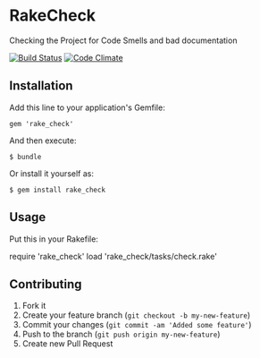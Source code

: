 # RakeCheck

Checking the Project for Code Smells and bad documentation

[![Build Status](https://secure.travis-ci.org/TBAA/rake_check.png)](http://travis-ci.org/TBAA/rake_check)
[![Code Climate](https://codeclimate.com/badge.png)](https://codeclimate.com/github/TBAA/rake_check)

## Installation

Add this line to your application's Gemfile:

    gem 'rake_check'

And then execute:

    $ bundle

Or install it yourself as:

    $ gem install rake_check

## Usage

Put this in your Rakefile:

require 'rake_check'
load 'rake_check/tasks/check.rake'

## Contributing

1. Fork it
2. Create your feature branch (`git checkout -b my-new-feature`)
3. Commit your changes (`git commit -am 'Added some feature'`)
4. Push to the branch (`git push origin my-new-feature`)
5. Create new Pull Request